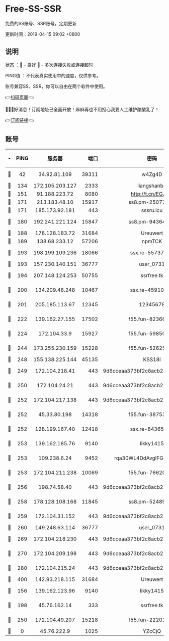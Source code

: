 # Free-SS-SSR

免费的SS账号、SSR账号，定期更新

更新时间：2019-04-15 09:02 +0800

## 说明

状态     ：🙂 - 良好 🙁 - 多次连接失败或连接超时

PING值   ：不代表真实使用中的速度，仅供参考。

账号兼容SS、SSR，你可以自由在两个软件中使用。

👉[扫码页面](https://liesauer.github.io/Free-SS-SSR/)👈

🎉🎉🎉好消息！订阅地址已全面开放！麻麻再也不用担心我要人工维护酸酸乳了！

👉[订阅链接](https://www.liesauer.net/yogurt/subscribe?ACCESS_TOKEN=DAYxR3mMaZAsaqUb)👈

## 账号

|-|PING|服务器|端口|密码|加密方式|区域|
|:----:|:----:|:-----:|-----:|:----:|:----:|:----:|
|🙂|42|34.92.81.109|39311|w4Zg4D|chacha20-ietf|US|
|🙂|134|172.105.203.127|2333|liangshanbo|chacha20|JP|
|🙂|151|91.188.223.72|8080|http://t.cn/EGJIyrl|rc4-md5|RU|
|🙂|171|213.183.48.10|15917|ss8.pm-25077402|rc4-md5|RU|
|🙂|171|185.173.92.181|443|sssru.icu|rc4-md5|RU|
|🙂|180|192.241.221.124|15847|ss8.pm-94364968|aes-256-cfb|US|
|🙂|188|178.128.183.72|31684|Ureuwert|chacha20|US|
|🙂|189|138.68.233.12|57206|npmTCK|rc4-md5|US|
|🙂|193|198.199.109.236|18066|ssx.re-55737292|aes-256-cfb|US|
|🙂|193|157.230.140.151|36777|user_0731|chacha20|US|
|🙂|194|207.148.124.253|50755|ssrfree.tk|aes-256-cfb|SG|
|🙂|200|134.209.48.248|10467|ssx.re-45910781|aes-256-cfb|US|
|🙂|201|205.185.113.67|12345|12345678|aes-256-cfb|US|
|🙂|222|139.162.27.155|17502|f55.fun-82366923|aes-256-cfb|SG|
|🙂|224|172.104.33.9|15927|f55.fun-59850834|aes-256-cfb|SG|
|🙂|244|173.255.230.159|15228|f55.fun-52625062|aes-256-cfb|US|
|🙂|248|155.138.225.144|45135|KSS18l|rc4-md5|US|
|🙂|249|172.104.218.41|443|9d6cceaa373bf2c8acb22e60b6a58be6|aes-256-cfb|US|
|🙂|250|172.104.24.21|443|9d6cceaa373bf2c8acb22e60b6a58be6|aes-256-cfb|US|
|🙂|252|172.104.217.138|443|9d6cceaa373bf2c8acb22e60b6a58be6|aes-256-cfb|US|
|🙂|252|45.33.80.198|14318|f55.fun-38753180|aes-256-cfb|US|
|🙂|252|128.199.167.40|12418|ssx.re-84365934|aes-256-cfb|SG|
|🙂|253|139.162.185.76|9140|likky1415|aes-256-cfb|DE|
|🙂|253|109.238.6.24|9452|rqa30WL4DdAvgIFG6Fs3znzTa|aes-256-cfb|FR|
|🙂|253|172.104.211.238|10069|f55.fun-76620042|aes-256-cfb|US|
|🙂|256|198.74.58.40|443|9d6cceaa373bf2c8acb22e60b6a58be6|aes-256-cfb|US|
|🙂|258|178.128.108.168|11845|ss8.pm-52489011|aes-256-cfb|SG|
|🙂|259|172.104.31.152|443|9d6cceaa373bf2c8acb22e60b6a58be6|aes-256-cfb|US|
|🙂|260|149.248.63.114|36777|user_0731|chacha20|CA|
|🙂|269|172.104.218.230|443|9d6cceaa373bf2c8acb22e60b6a58be6|aes-256-cfb|US|
|🙂|270|172.104.209.198|443|9d6cceaa373bf2c8acb22e60b6a58be6|aes-256-cfb|US|
|🙂|280|172.104.215.24|443|9d6cceaa373bf2c8acb22e60b6a58be6|aes-256-cfb|US|
|🙂|400|142.93.218.115|31684|Ureuwert|chacha20|IN|
|🙂|156|139.162.123.96|9140|likky1415|aes-256-cfb|JP|
|🙂|198|45.76.162.14|333|ssrfree.tk|aes-256-cfb|SG|
|🙂|250|172.104.49.207|15218|f55.fun-22201958|aes-256-cfb|SG|
|🙁|0|45.76.222.9|1025|YZcCjQ|rc4-md5|JP|
